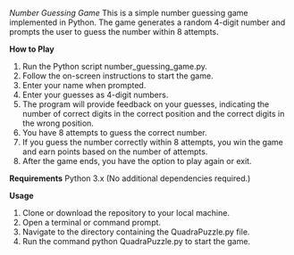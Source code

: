 _Number Guessing Game_
This is a simple number guessing game implemented in Python. The game generates a random 4-digit number and prompts the user to guess the number within 8 attempts.

**How to Play**
1. Run the Python script number_guessing_game.py.
2. Follow the on-screen instructions to start the game.
3. Enter your name when prompted.
4. Enter your guesses as 4-digit numbers.
5. The program will provide feedback on your guesses, indicating the number of correct digits in the correct position and the correct digits in the wrong position.
6. You have 8 attempts to guess the correct number.
7. If you guess the number correctly within 8 attempts, you win the game and earn points based on the number of attempts.
8. After the game ends, you have the option to play again or exit.

**Requirements**
Python 3.x
(No additional dependencies required.)

**Usage**
1. Clone or download the repository to your local machine.
2. Open a terminal or command prompt.
3. Navigate to the directory containing the QuadraPuzzle.py file.
4. Run the command python QuadraPuzzle.py to start the game.
